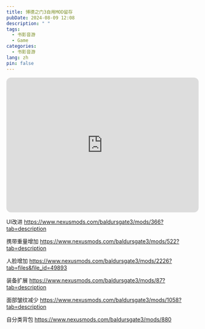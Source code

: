 ```yaml
---
title: 博德之门3自用MOD留存
pubDate: 2024-08-09 12:08
description: " "
tags:
  - 书影音游
  - Game
categories:
  - 书影音游
lang: zh
pin: false
---
```

<iframe style="border-radius:12px" src="https://open.spotify.com/embed/track/5Y94QNZmNoHid18Y7c5Al9?utm_source=generator" width="100%" height="352" frameBorder="0" allowfullscreen="" allow="autoplay; clipboard-write; encrypted-media; fullscreen; picture-in-picture" loading="lazy"></iframe>


UI改进 https://www.nexusmods.com/baldursgate3/mods/366?tab=description

携带重量增加 https://www.nexusmods.com/baldursgate3/mods/522?tab=description

人脸增加 https://www.nexusmods.com/baldursgate3/mods/2226?tab=files&file_id=49893

装备扩展 https://www.nexusmods.com/baldursgate3/mods/87?tab=description

面部皱纹减少 https://www.nexusmods.com/baldursgate3/mods/1058?tab=description

自分类背包 https://www.nexusmods.com/baldursgate3/mods/880